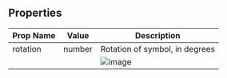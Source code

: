 ## Properties

| Prop Name | Value | Description |
| --------------------- | ------ | ------------------- |
| rotation | number | Rotation of symbol, in degrees |
| | | ![image](https://github.com/user-attachments/assets/698badb8-d8d0-421d-b870-a162b5ee661a) |

